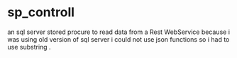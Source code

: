 # sp_controll

an sql server stored procure to read data from a Rest WebService 
because i was using old version of sql server i could not use json functions so 
i had to use substring .
